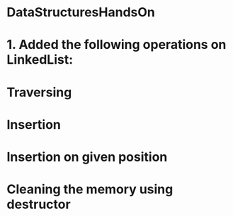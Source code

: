 # DataStructuresHandsOn


# 1. Added the following operations on LinkedList:
# Traversing
# Insertion
# Insertion on given position
# Cleaning the memory using destructor
